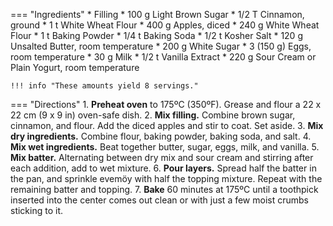 === "Ingredients"
    * Filling
        * 100 g Light Brown Sugar
        * 1/2 T Cinnamon, ground
        * 1 t White Wheat Flour
        * 400 g Apples, diced
    * 240 g White Wheat Flour
    * 1 t Baking Powder
    * 1/4 t Baking Soda
    * 1/2 t Kosher Salt
    * 120 g Unsalted Butter, room temperature
    * 200 g White Sugar
    * 3 (150 g) Eggs, room temperature
    * 30 g Milk
    * 1/2 t Vanilla Extract
    * 220 g Sour Cream or Plain Yogurt, room temperature

    !!! info "These amounts yield 8 servings."

=== "Directions"
    1. **Preheat oven** to 175ºC (350ºF). Grease and flour a 22 x 22 cm (9 x 9 in) oven-safe dish.
    2. **Mix filling.** Combine brown sugar, cinnamon, and flour. Add the diced apples and stir to coat. Set aside.
    3. **Mix dry ingredients.** Combine flour, baking powder, baking soda, and salt.
    4. **Mix wet ingredients.** Beat together butter, sugar, eggs, milk, and vanilla.
    5. **Mix batter.** Alternating between dry mix and sour cream and stirring after each addition, add to wet mixture.
    6. **Pour layers.** Spread half the batter in the pan, and sprinkle evemöy with half the topping mixture. Repeat with the remaining batter and topping.
    7. **Bake** 60 minutes at 175ºC until a toothpick inserted into the center comes out clean or with just a few moist crumbs sticking to it.

[^reid]:
    Reid, Susan. ["Apple Fritter Cake."](https://www.kingarthurbaking.com/recipes/apple-fritter-cake-recipe) _King Arthur Baking._ 21 September 2021.
[^sears]:
    Sears, Terry. ["Our Favorite Sour Cream Coffee Cake."](https://www.kingarthurbaking.com/recipes/our-favorite-sour-cream-coffee-cake-recipe) _King Arthur Baking._ 25 October 2022.
